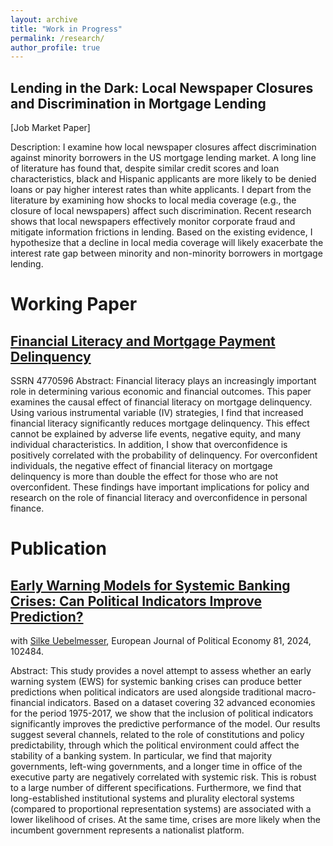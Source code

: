 ```yaml
---
layout: archive
title: "Work in Progress"
permalink: /research/
author_profile: true
---
```

Lending in the Dark: Local Newspaper Closures and Discrimination in Mortgage Lending
---------
[Job Market Paper]

Description: I examine how local newspaper closures affect discrimination against minority borrowers in the US mortgage lending market. A long line of literature has found that, despite similar credit scores and loan characteristics, black and Hispanic applicants are more likely to be denied loans or pay higher interest rates than white applicants. I depart from the literature by examining how shocks to local media coverage (e.g., the closure of local newspapers) affect such discrimination. Recent research shows that local newspapers effectively monitor corporate fraud and mitigate information frictions in lending. Based on the existing evidence, I hypothesize that a decline in local media coverage will likely exacerbate the interest rate gap between minority and non-minority borrowers in mortgage lending.


Working Paper
======

[Financial Literacy and Mortgage Payment Delinquency](https://dx.doi.org/10.2139/ssrn.4770596)
------

SSRN 4770596
Abstract:  Financial literacy plays an increasingly important role in determining various economic and financial outcomes. This paper examines the causal effect of financial literacy on mortgage delinquency. Using various instrumental variable (IV) strategies, I find that increased financial literacy significantly reduces mortgage delinquency. This effect cannot be explained by adverse life events, negative equity, and many individual characteristics. In addition, I show that overconfidence is positively correlated with the probability of delinquency. For overconfident individuals, the negative effect of financial literacy on mortgage delinquency is more than double the effect for those who are not overconfident. These findings have important implications for policy and research on the role of financial literacy and overconfidence in personal finance.

Publication
======

[Early Warning Models for Systemic Banking Crises: Can Political Indicators Improve Prediction?](https://www.sciencedirect.com/science/article/pii/S0176268023001283?via%3Dihub) 
------
with [Silke Uebelmesser](https://sites.google.com/view/silkeuebelmesser/home), European Journal of Political Economy 81, 2024, 102484.

Abstract: This study provides a novel attempt to assess whether an early warning system (EWS) for systemic banking crises can produce better predictions when political indicators are used alongside traditional macro-financial indicators. Based on a dataset covering 32 advanced economies for the period 1975-2017, we show that the inclusion of political indicators significantly improves the predictive performance of the model. Our results suggest several channels, related to the role of constitutions and policy predictability, through which the political environment could affect the stability of a banking system. In particular, we find that majority governments, left-wing governments, and a longer time in office of the executive party are negatively correlated with systemic risk. This is robust to a large number of different specifications. Furthermore, we find that long-established institutional systems and plurality electoral systems (compared to proportional representation systems) are associated with a lower likelihood of crises. At the same time, crises are more likely when the incumbent government represents a nationalist platform.




